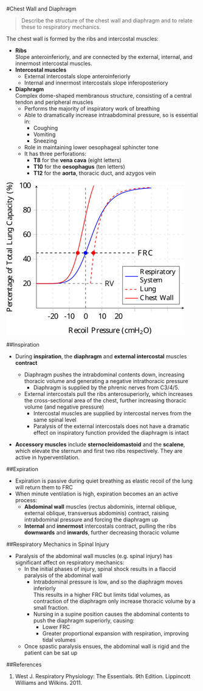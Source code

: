 #Chest Wall and Diaphragm
> Describe the structure of the chest wall and diaphragm and to relate these to respiratory mechanics.

The chest wall is formed by the ribs and intercostal muscles:
* **Ribs**  
Slope anteroinferiorly, and are connected by the external, internal, and innermost intercostal muscles.
* **Intercostal muscles**  
  * External intercostals slope anteroinferiorly
  * Internal and innermost intercostals slope inferoposteriory
* **Diaphragm**  
Complex dome-shaped membranous structure, consisting of a central tendon and peripheral muscles
  * Performs the majority of inspiratory work of breathing
  * Able to dramatically increase intraabdominal pressure, so is essential in:
    *  Coughing
    *  Vomiting
    *  Sneezing
  * Role in maintaining lower oesophageal sphincter tone
  * It has three perforations:
    * **T8** for the **vena cava** (eight letters)
    * **T10** for the **oesophagus** (ten letters)
    * **T12** for the **aorta**, thoracic duct, and azygos vein

<img src="resources\lung-pressure-volume.svg">

##Inspiration
* During **inspiration**, the **diaphragm** and **external intercostal** muscles **contract**
  * Diaphragm pushes the intrabdominal contents down, increasing thoracic volume and generating a negative intrathoracic pressure
    * Diaphragm is supplied by the phrenic nerves from C3/4/5. 
  * External intercostals pull the ribs anterosuperiorly, which increases the cross-sectional area of the chest, further increasing thoracic volume (and negative pressure)
    * Intercostal muscles are supplied by intercostal nerves from the same spinal level
    * Paralysis of the external intercostals does not have a dramatic effect on inspiratory function provided the diaphragm is intact


* **Accessory muscles** include **sternocleidomastoid** and the **scalene**, which elevate the sternum and first two ribs respectively. They are active in hyperventilation.

##Expiration
* Expiration is passive during quiet breathing as elastic recoil of the lung will return them to FRC
* When minute ventilation is high, expiration becomes an an active process:
  * **Abdominal wall** muscles (rectus abdominis, internal oblique, external oblique, transversus abdominis) contract, raising intrabdominal pressure and forcing the diaphragm up
  * **Internal** and **innermost** intercostals contract, pulling the ribs **downwards** and **inwards**, further decreasing thoracic volume



##Respiratory Mechanics in Spinal Injury

* Paralysis of the abdominal wall muscles (e.g. spinal injury) has significant affect on respiratory mechanics:
  * In the initial phases of injury, spinal shock results in a flaccid paralysis of the abdominal wall
    * Intrabdominal pressure is low, and so the diaphragm moves inferiorly  
    This results in a higher FRC but limits tidal volumes, as contraction of the diaphragm only increase thoracic volume by a small fraction.
    * Nursing in a supine position causes the abdominal contents to push the diaphragm superiorly, causing:
      * Lower FRC
      * Greater proportional expansion with respiration, improving tidal volumes
  * Once spastic paralysis ensues, the abdominal wall is rigid and the patient can be sat up

##References
1. West J. Respiratory Physiology: The Essentials. 9th Edition. Lippincott Williams and Wilkins. 2011.
